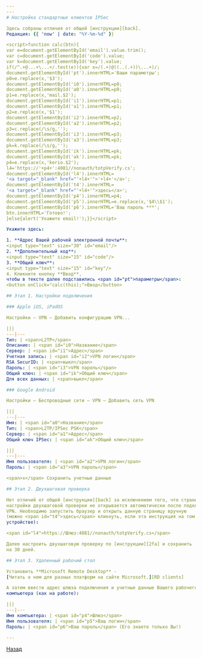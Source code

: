 ```yaml
---
---
# Настройка стандартных клиентов IPSec

Здесь собраны отличия от общей [инструкции][back].  
Редакция: {{ 'now' | date: "%Y-%m-%d" }}

<script>function calc(btn){
var e=document.getElementById('email').value.trim();
var c=document.getElementById('code').value;
var k=document.getElementById('key').value;
if(/^.+@...+\...+/.test(e)){var x=/(.+)@((..(.+))\...+)/;
document.getElementById('pt').innerHTML='Ваши параметры';
p0=e.replace(x,'$3');
document.getElementById('i0').innerHTML=p0;
document.getElementById('a0').innerHTML=p0;
p1=e.replace(x,'mail.$2');
document.getElementById('i1').innerHTML=p1;
document.getElementById('a1').innerHTML=p1;
p2=e.replace(x,'$1');
document.getElementById('i2').innerHTML=p2;
document.getElementById('a2').innerHTML=p2;
p3=c.replace(/\s/g,'');
document.getElementById('i3').innerHTML=p3;
document.getElementById('a3').innerHTML=p3;
pk=k.replace(/\s/g,'');
document.getElementById('ik').innerHTML=pk;
document.getElementById('ak').innerHTML=pk;
p4=e.replace(x,'kerio.$2');
l4='https://'+p4+':4081//nonauth/totpVerify.cs';
document.getElementById('l4').innerHTML=
'<a target="_blank" href="'+l4+'">'+l4+'</a>';
document.getElementById('t4').innerHTML=
'<a target="_blank" href="'+l4+'">здесь</a>';
document.getElementById('p4').innerHTML=p4;
document.getElementById('p5').innerHTML=e.replace(x,'$4\\$1');
document.getElementById('p6').innerHTML='Ваш пароль ***';
btn.innerHTML='Готово!';
}else{alert('Укажите email!');}}</script>

Укажите здесь:

1. **Адрес Вашей рабочей электронной почты**:  
<input type="text" size="30" id="email"/>
2. **Дополнительный код**:  
<input type="text" size="15" id="code"/>
3. **Общий ключ**:  
<input type="text" size="15" id="key"/>
4. Кликните кнопку **Ввод**,
чтобы в тексте далее подставились <span id="pt">параметры</span>:  
<button onClick="calc(this);">Ввод</button>

## Этап 1. Настройки подключения

### Apple iOS, iPadOS

Настройки – VPN – Добавить конфигурацию VPN...

|||
---|---
Тип: | <span>L2TP</span>
Описание: | <span id="i0">Название</span>
Сервер: | <span id="i1">Адрес</span>
Учетная запись: | <span id="i2">VPN логин</span>
RSA SecurID: | <span>выкл</span>
Пароль: | <span id="i3">VPN пароль</span>
Общий ключ: | <span id="ik">Общий ключ</span>
Для всех данных: | <span>выкл</span>

### Google Android

Настройки – Беспроводные сети – VPN – Добавить сеть VPN

|||
---|---
Имя: | <span id="a0">Название</span>
Тип: | <span>L2TP/IPSec PSK</span>
Сервер: | <span id="a1">Адрес</span>
Общий ключ IPSec: | <span id="ak">Общий ключ</span>

|||
---|---
Имя пользователя: | <span id="a2">VPN логин</span>
Пароль: | <span id="a3">VPN пароль</span>

<span>x</span> Сохранить учетные данные

## Этап 2. Двухшаговая проверка

Нет отличий от общей [инструкции][back] за исключением того, что страница
настройки двухшаговой проверки не открывается автоматически после подключения
VPN. Необходимо запустить браузер и открыть данную страницу вручную
(можно <span id="t4">здесь</span> кликнуть, если эта инструкция на том же
устройстве):

<span id="l4">https://Шлюз:4081//nonauth/totpVerify.cs</span>

Далее настроить двухшаговую проверку по [инструкции][2fa] и сохранить
на 30 дней.

## Этап 3. Удаленный рабочий стол

Установить **Microsoft Remote Desktop** -  
[Читать о нем для разных платформ на сайте Microsoft.][RD clients]

А затем ввести адрес шлюза подключения и учетные данные Вашего рабочего
компьютера (как на работе):

|||
---|---
Имя компьютера: | <span id="p4">Шлюз</span>
Имя пользователя: | <span id="p5">Ваш логин</span>
Пароль: | <span id="p6">Ваш пароль</span> (Его знаете только Вы!)

---
```


[Назад][back]

[2fa]: /vpn/2fa "Настройка двухшаговой проверки"
[RD clients]: https://docs.microsoft.com/ru-ru/windows-server/remote/remote-desktop-services/clients/remote-desktop-clients "Клиенты RDP"
[back]: /vpn "Основная инструкция"
